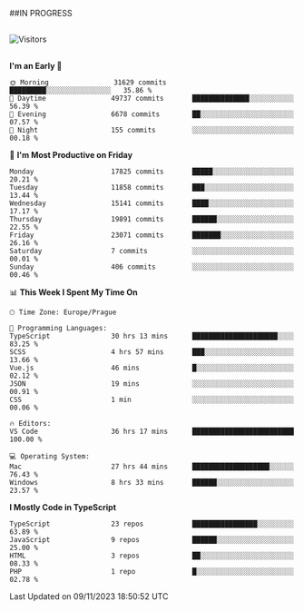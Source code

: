 ##IN PROGRESS
##
![Visitors](https://komarev.com/ghpvc/?username=petrbui&style=for-the-badge&label=Visitors+👀)



##
<!--
[![My GitHub stats](https://github-readme-stats.vercel.app/api?username=petrbui&theme=github_dark)](https://github.com/anuraghazra/github-readme-stats)

[![My wakatime stats](https://github-readme-stats.vercel.app/api/wakatime?username=petrbui&theme=github_dark)](https://github.com/anuraghazra/github-readme-stats)
-->
<!--START_SECTION:waka-->
**I'm an Early 🐤** 

```text
🌞 Morning                31629 commits       █████████░░░░░░░░░░░░░░░░   35.86 % 
🌆 Daytime                49737 commits       ██████████████░░░░░░░░░░░   56.39 % 
🌃 Evening                6678 commits        ██░░░░░░░░░░░░░░░░░░░░░░░   07.57 % 
🌙 Night                  155 commits         ░░░░░░░░░░░░░░░░░░░░░░░░░   00.18 % 
```
📅 **I'm Most Productive on Friday** 

```text
Monday                   17825 commits       █████░░░░░░░░░░░░░░░░░░░░   20.21 % 
Tuesday                  11858 commits       ███░░░░░░░░░░░░░░░░░░░░░░   13.44 % 
Wednesday                15141 commits       ████░░░░░░░░░░░░░░░░░░░░░   17.17 % 
Thursday                 19891 commits       ██████░░░░░░░░░░░░░░░░░░░   22.55 % 
Friday                   23071 commits       ███████░░░░░░░░░░░░░░░░░░   26.16 % 
Saturday                 7 commits           ░░░░░░░░░░░░░░░░░░░░░░░░░   00.01 % 
Sunday                   406 commits         ░░░░░░░░░░░░░░░░░░░░░░░░░   00.46 % 
```


📊 **This Week I Spent My Time On** 

```text
🕑︎ Time Zone: Europe/Prague

💬 Programming Languages: 
TypeScript               30 hrs 13 mins      █████████████████████░░░░   83.25 % 
SCSS                     4 hrs 57 mins       ███░░░░░░░░░░░░░░░░░░░░░░   13.66 % 
Vue.js                   46 mins             █░░░░░░░░░░░░░░░░░░░░░░░░   02.12 % 
JSON                     19 mins             ░░░░░░░░░░░░░░░░░░░░░░░░░   00.91 % 
CSS                      1 min               ░░░░░░░░░░░░░░░░░░░░░░░░░   00.06 % 

🔥 Editors: 
VS Code                  36 hrs 17 mins      █████████████████████████   100.00 % 

💻 Operating System: 
Mac                      27 hrs 44 mins      ███████████████████░░░░░░   76.43 % 
Windows                  8 hrs 33 mins       ██████░░░░░░░░░░░░░░░░░░░   23.57 % 
```

**I Mostly Code in TypeScript** 

```text
TypeScript               23 repos            ████████████████░░░░░░░░░   63.89 % 
JavaScript               9 repos             ██████░░░░░░░░░░░░░░░░░░░   25.00 % 
HTML                     3 repos             ██░░░░░░░░░░░░░░░░░░░░░░░   08.33 % 
PHP                      1 repo              █░░░░░░░░░░░░░░░░░░░░░░░░   02.78 % 
```




 Last Updated on 09/11/2023 18:50:52 UTC
<!--END_SECTION:waka-->

